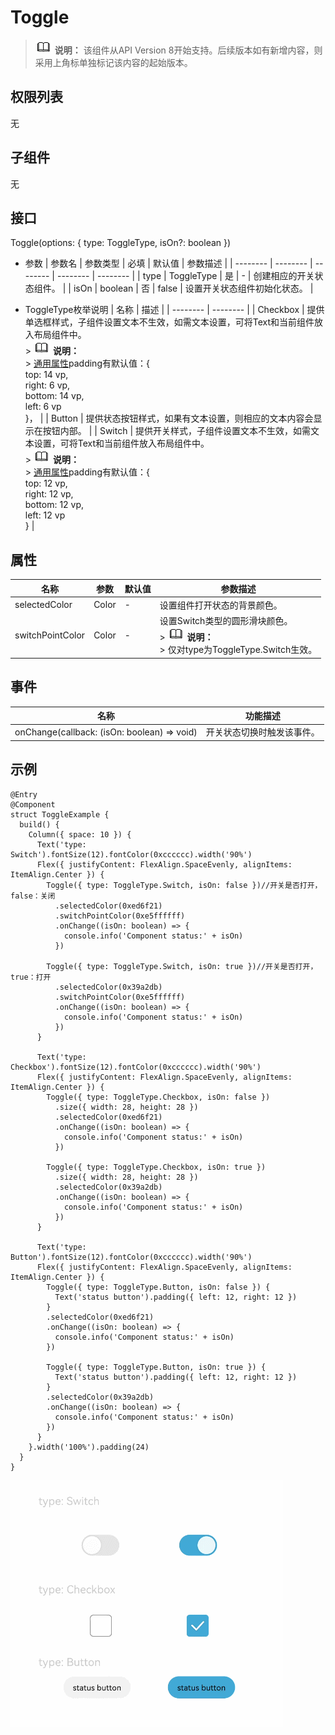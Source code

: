 # Toggle

> ![icon-note.gif](public_sys-resources/icon-note.gif) **说明：**
> 该组件从API Version 8开始支持。后续版本如有新增内容，则采用上角标单独标记该内容的起始版本。


## 权限列表

无


## 子组件

无


## 接口

Toggle(options: { type: ToggleType, isOn?: boolean })

- 参数
  | 参数名 | 参数类型 | 必填 | 默认值 | 参数描述 |
  | -------- | -------- | -------- | -------- | -------- |
  | type | ToggleType | 是 | - | 创建相应的开关状态组件。 |
  | isOn | boolean | 否 | false | 设置开关状态组件初始化状态。 |


- ToggleType枚举说明
  | 名称 | 描述 |
  | -------- | -------- |
  | Checkbox | 提供单选框样式，子组件设置文本不生效，如需文本设置，可将Text和当前组件放入布局组件中。<br>>&nbsp;![icon-note.gif](public_sys-resources/icon-note.gif)&nbsp;**说明：**<br/>>&nbsp;[通用属性](ts-universal-attributes-size.md)padding有默认值：{<br>                                                      top: 14 vp,<br>                                                      right: 6 vp,<br>                                                      bottom: 14 vp,<br>                                                      left: 6 vp<br>                                                       }， |
  | Button | 提供状态按钮样式，如果有文本设置，则相应的文本内容会显示在按钮内部。 |
  | Switch | 提供开关样式，子组件设置文本不生效，如需文本设置，可将Text和当前组件放入布局组件中。<br>>&nbsp;![icon-note.gif](public_sys-resources/icon-note.gif)&nbsp;**说明：**<br/>>&nbsp;[通用属性](ts-universal-attributes-size.md)padding有默认值：{<br/>                                                      top: 12 vp,<br/>                                                      right: 12 vp,<br/>                                                      bottom: 12 vp,<br/>                                                      left: 12 vp<br/>                                                       } |


## 属性

| 名称 | 参数 | 默认值 | 参数描述 |
| -------- | -------- | -------- | -------- |
| selectedColor | Color | - | 设置组件打开状态的背景颜色。 |
| switchPointColor | Color | - | 设置Switch类型的圆形滑块颜色。<br/>>&nbsp;![icon-note.gif](public_sys-resources/icon-note.gif)&nbsp;**说明：**<br/>>&nbsp;仅对type为ToggleType.Switch生效。 |


## 事件

| 名称 | 功能描述 |
| -------- | -------- |
| onChange(callback:&nbsp;(isOn:&nbsp;boolean)&nbsp;=&gt;&nbsp;void) | 开关状态切换时触发该事件。 |


## 示例

```
@Entry
@Component
struct ToggleExample {
  build() {
    Column({ space: 10 }) {
      Text('type: Switch').fontSize(12).fontColor(0xcccccc).width('90%')
      Flex({ justifyContent: FlexAlign.SpaceEvenly, alignItems: ItemAlign.Center }) {
        Toggle({ type: ToggleType.Switch, isOn: false })//开关是否打开，false：关闭
          .selectedColor(0xed6f21)
          .switchPointColor(0xe5ffffff)
          .onChange((isOn: boolean) => {
            console.info('Component status:' + isOn)
          })

        Toggle({ type: ToggleType.Switch, isOn: true })//开关是否打开，true：打开
          .selectedColor(0x39a2db)
          .switchPointColor(0xe5ffffff)
          .onChange((isOn: boolean) => {
            console.info('Component status:' + isOn)
          })
      }

      Text('type: Checkbox').fontSize(12).fontColor(0xcccccc).width('90%')
      Flex({ justifyContent: FlexAlign.SpaceEvenly, alignItems: ItemAlign.Center }) {
        Toggle({ type: ToggleType.Checkbox, isOn: false })
          .size({ width: 28, height: 28 })
          .selectedColor(0xed6f21)
          .onChange((isOn: boolean) => {
            console.info('Component status:' + isOn)
          })

        Toggle({ type: ToggleType.Checkbox, isOn: true })
          .size({ width: 28, height: 28 })
          .selectedColor(0x39a2db)
          .onChange((isOn: boolean) => {
            console.info('Component status:' + isOn)
          })
      }

      Text('type: Button').fontSize(12).fontColor(0xcccccc).width('90%')
      Flex({ justifyContent: FlexAlign.SpaceEvenly, alignItems: ItemAlign.Center }) {
        Toggle({ type: ToggleType.Button, isOn: false }) {
          Text('status button').padding({ left: 12, right: 12 })
        }
        .selectedColor(0xed6f21)
        .onChange((isOn: boolean) => {
          console.info('Component status:' + isOn)
        })

        Toggle({ type: ToggleType.Button, isOn: true }) {
          Text('status button').padding({ left: 12, right: 12 })
        }
        .selectedColor(0x39a2db)
        .onChange((isOn: boolean) => {
          console.info('Component status:' + isOn)
        })
      }
    }.width('100%').padding(24)
  }
}
```

![zh-cn_image_0000001174104402](figures/zh-cn_image_0000001174104402.gif)
